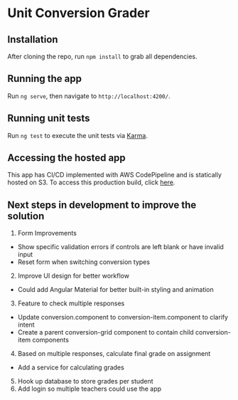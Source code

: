 # Unit Conversion Grader

## Installation

After cloning the repo, run `npm install` to grab all dependencies.

## Running the app

Run `ng serve`, then navigate to `http://localhost:4200/`.

## Running unit tests

Run `ng test` to execute the unit tests via [Karma](https://karma-runner.github.io).

## Accessing the hosted app

This app has CI/CD implemented with AWS CodePipeline and is statically hosted on S3. To access this production build, click [here](http://unit-conversion-bucket.s3-website-us-west-2.amazonaws.com/).

## Next steps in development to improve the solution

1. Form Improvements
  * Show specific validation errors if controls are left blank or have invalid input
  * Reset form when switching conversion types
2. Improve UI design for better workflow
  * Could add Angular Material for better built-in styling and animation
3. Feature to check multiple responses
  * Update conversion.component to conversion-item.component to clarify intent
  * Create a parent conversion-grid component to contain child conversion-item components
4. Based on multiple responses, calculate final grade on assignment
  * Add a service for calculating grades
5. Hook up database to store grades per student
6. Add login so multiple teachers could use the app


